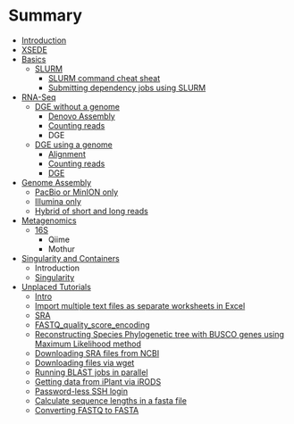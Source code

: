 # Summary

* [Introduction](README.md)
* [XSEDE](xsede.md)
* [Basics](Basics/basics.md)
  * [SLURM](Basics/slurm.md)
    * [SLURM command cheat sheat](Basics/slurm-cheatsheat.md)
    * [Submitting dependency jobs using SLURM](Basics/slurm-dependency.md)
* [RNA-Seq](RNA-Seq/RNA-SeqIntro.md)
  * [DGE without a genome](RNA-Seq/RNA-SeqIntro/dge-without-a-genome.md)
    * [Denovo Assembly](RNA-Seq/RNA-SeqIntro/denovo-assembly.md)
    * [Counting reads](RNA-Seq/RNA-SeqIntro/counting-reads.md)
    * DGE
  * [DGE using a genome](RNA-Seq/RNA-SeqIntro/dge-using-a-genome.md)
    * [Alignment](RNA-Seq/RNA-SeqIntro/alignment.md)
    * [Counting reads](RNA-Seq/RNA-SeqIntro/counting-reads.md)
    * [DGE](RNA-Seq/RNA-SeqIntro/dge.md)
* [Genome Assembly](GenomeAssembly/GenomeAssemblyIntro.md)
  * [PacBio or MinION only](GenomeAssembly/GenomeAssemblyIntro/pacbio-or-minion-only.md)
  * [Illumina only](GenomeAssembly/GenomeAssemblyIntro/illumina-only.md)
  * [Hybrid of short and long reads](GenomeAssembly/GenomeAssemblyIntro/hybrid-of-short-and-long-reads.md)
* [Metagenomics](Metagenomics/MetaGenomicsIntro.md)
  * [16S](16SIntro.md)
    * Qiime
    * Mothur
* [Singularity and Containers](singularity-and-containers.md)
  * Introduction
  * [Singularity](singularity.md)
* [Unplaced Tutorials](unplaced-tutorials.md)
  * [Intro](intro.md)
  * [Import multiple text files as separate worksheets in Excel](import-multiple-text-files-as-separate-worksheets-in-excel.md)
  * [SRA](sra.md)
  * [FASTQ\_quality\_score\_encoding](fastqquality-score-encoding.md)
  * [Reconstructing Species Phylogenetic tree with BUSCO genes using Maximum Likelihood method](reconstructing-species-phylogenetic-tree-with-busco-genes-using-maximum-likelihood-method.md)
  * [Downloading SRA files from NCBI](downloading-sra-files-from-ncbi.md)
  * [Downloading files via wget](downloading-files-via-wget.md)
  * [Running BLAST jobs in parallel](running-blast-jobs-in-parallel.md)
  * [Getting data from iPlant via iRODS](getting-data-from-iplant-via-irods.md)
  * [Password-less SSH login](password-less-ssh-login.md)
  * [Calculate sequence lengths in a fasta file](calculate-sequence-lengths-in-a-fasta-file.md)
  * [Converting FASTQ to FASTA](converting-fastq-to-fasta.md)

